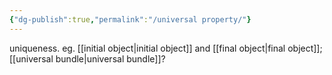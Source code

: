 ```yaml
---
{"dg-publish":true,"permalink":"/universal property/"}
---
```



uniqueness.
eg. [[initial object\|initial object]] and [[final object\|final object]]; [[universal bundle\|universal bundle]]?
